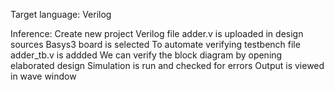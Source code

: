 Target language: Verilog

Inference:
Create new project
Verilog file adder.v is uploaded in design sources
Basys3 board is selected
To automate verifying testbench file adder_tb.v is addded
We can verify the block diagram by opening elaborated design
Simulation is run and checked for errors
Output is viewed in wave window

